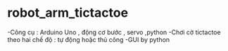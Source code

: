 # robot_arm_tictactoe
-Công cụ : Arduino Uno , động cơ bước , servo ,python
-Chơi cờ tictactoe theo hai chế độ : tự động hoặc thủ công 
-GUI by python 
